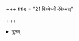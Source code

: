 +++
title = "21 विश्वेभ्यो देवेभ्यस्"

+++


<details><summary>मूलम्</summary>

विश्वे᳚भ्यो दे॒वेभ्य॒स्स्वाहा॑ऽषा॒ढाभ्य॒स्स्वाहा᳚ । अ॒न॒प॒ज॒य्याय॒ स्वाहा॒ जित्यै॒ स्वाहा᳚ ॥46॥
</details>
